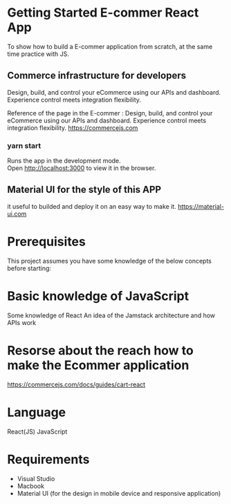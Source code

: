 # Getting Started E-commer React App
To show how to build a E-commer application from scratch, at the same time practice with JS.



## Commerce infrastructure for developers
Design, build, and control your eCommerce using our APIs and dashboard. Experience control meets integration flexibility.

Reference of the page in the E-commer : 
Design, build, and control your eCommerce using our APIs and dashboard. Experience control meets integration flexibility.
https://commercejs.com

### yarn start

Runs the app in the development mode.\
Open [http://localhost:3000](http://localhost:3000) to view it in the browser.

## Material UI for the style of this APP

it useful to builded and deploy it on an easy way to make it. https://material-ui.com

# Prerequisites
This project assumes you have some knowledge of the below concepts before starting:

# Basic knowledge of JavaScript
Some knowledge of React
An idea of the Jamstack architecture and how APIs work

# Resorse about the reach how to make the Ecommer application
https://commercejs.com/docs/guides/cart-react

# Language 
React(JS)
JavaScript

# Requirements
* Visual Studio
* Macbook
* Material UI (for the design in mobile device and responsive application)

